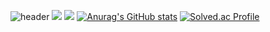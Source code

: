 ![header](https://capsule-render.vercel.app/api?type=waving&color=auto&height=300&section=header&text=dlacked&fontSize=90)
<img src="https://img.shields.io/badge/Python-blue?style=flat&logo=Python&logoColor=white" />
<img src="https://img.shields.io/badge/Instagram-red?style=flat&logo=Instagram&logoColor=white" />
[![Anurag's GitHub stats](https://github-readme-stats.vercel.app/api?username=dlacked)](https://github.com/anuraghazra/github-readme-stats)
[![Solved.ac Profile](http://mazassumnida.wtf/api/v2/generate_badge?boj=dlacked)](https://solved.ac/dlacked/)